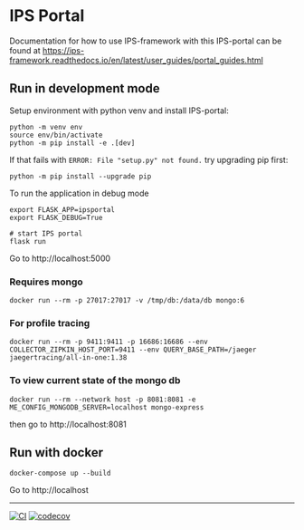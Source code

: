 # IPS Portal

Documentation for how to use IPS-framework with this IPS-portal can be found at https://ips-framework.readthedocs.io/en/latest/user_guides/portal_guides.html

## Run in development mode

Setup environment with python venv and install IPS-portal:

```shell
python -m venv env
source env/bin/activate
python -m pip install -e .[dev]
```

If that fails with `ERROR: File "setup.py" not found.` try upgrading pip first:

```shell
python -m pip install --upgrade pip
```

To run the application in debug mode

```shell
export FLASK_APP=ipsportal
export FLASK_DEBUG=True

# start IPS portal
flask run
```

Go to http://localhost:5000

### Requires mongo

```shell
docker run --rm -p 27017:27017 -v /tmp/db:/data/db mongo:6
```

### For profile tracing

```shell
docker run --rm -p 9411:9411 -p 16686:16686 --env COLLECTOR_ZIPKIN_HOST_PORT=9411 --env QUERY_BASE_PATH=/jaeger jaegertracing/all-in-one:1.38
```

### To view current state of the mongo db

```shell
docker run --rm --network host -p 8081:8081 -e ME_CONFIG_MONGODB_SERVER=localhost mongo-express
```

then go to http://localhost:8081

## Run with docker

```shell
docker-compose up --build
```

Go to http://localhost


---
[![CI](https://github.com/HPC-SimTools/IPS-portal/actions/workflows/workflows.yml/badge.svg)](https://github.com/HPC-SimTools/IPS-portal/actions/workflows/workflows.yml)
[![codecov](https://codecov.io/gh/HPC-SimTools/IPS-portal/branch/main/graph/badge.svg)](https://codecov.io/gh/HPC-SimTools/IPS-portal)
